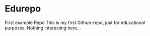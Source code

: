 # Edurepo
First example Repo
This is my first Github-repo, just for educational purposes. Nothing interesting here...
